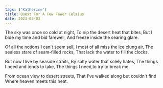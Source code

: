 ```yaml
---
tags: ['Katherine']
title: Quest For A Few Fewer Celsius
date: 2023-03-03
---
```


The sky was once so cold at night,
To nip the desert heat that bites,
But I bide my time and bid farewell,
And freeze inside the searing glare.

Of all the notions I can't seem sell,
I most of all miss the ice clung air,
The sealess stare of seam-filled rocks,
That lack the water to fill the clocks.

But now I live by seaside straits,
By salty water that solely hates,
The things I need and tends to take,
The things I need,to try to break me.

From ocean view to desert streets,
That I've walked along but couldn't find
Where heaven meets this heat.
